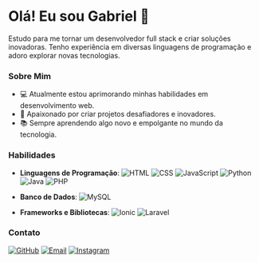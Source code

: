 # Olá! Eu sou Gabriel 👋

Estudo para me tornar um desenvolvedor full stack e criar soluções inovadoras. Tenho experiência em diversas linguagens de programação e adoro explorar novas tecnologias.

### Sobre Mim

- 💻 Atualmente estou aprimorando minhas habilidades em desenvolvimento web.
- 🚀 Apaixonado por criar projetos desafiadores e inovadores.
- 📚 Sempre aprendendo algo novo e empolgante no mundo da tecnologia.

### Habilidades

- **Linguagens de Programação**:
  ![HTML](https://img.shields.io/badge/-HTML-orange?logo=html5&logoColor=white)
  ![CSS](https://img.shields.io/badge/-CSS-blue?logo=css3&logoColor=white)
  ![JavaScript](https://img.shields.io/badge/-JavaScript-yellow?logo=javascript&logoColor=white)
  ![Python](https://img.shields.io/badge/-Python-blue?logo=python&logoColor=white)
  ![Java](https://img.shields.io/badge/-Java-red?logo=java&logoColor=white)
  ![PHP](https://img.shields.io/badge/-PHP-777BB4?logo=php&logoColor=white)

- **Banco de Dados**:
  ![MySQL](https://img.shields.io/badge/-MySQL-4479A1?logo=mysql&logoColor=white)

- **Frameworks e Bibliotecas**:
  ![Ionic](https://img.shields.io/badge/-Ionic-3880FF?logo=ionic&logoColor=white)
  ![Laravel](https://img.shields.io/badge/-Laravel-red?logo=laravel&logoColor=black)

### Contato

[![GitHub](https://img.shields.io/badge/GitHub-181717?style=for-the-badge&logo=github&logoColor=white)](https://github.com/gabriel-schiavon)
[![Email](https://img.shields.io/badge/Outlook-0078D4?style=for-the-badge&logo=microsoft-outlook&logoColor=white)](mailto:gabriel_schiavon@outlook.com)
[![Instagram](https://img.shields.io/badge/Instagram-E4405F?style=for-the-badge&logo=instagram&logoColor=white)](https://www.instagram.com/ga_schia)
  

